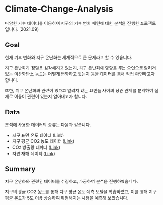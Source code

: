# Climate-Change-Analysis
다양한 기후 데이터를 이용하여 지구의 기후 변화 패턴에 대한 분석을 진행한 프로젝트입니다. (2021.09)

## Goal
현재 기후 변화와 지구 온난화는 세계적으로 큰 문제라고 할 수 있습니다.

지구 온난화가 정말로 심각해지고 있는지, 지구 온난화에 영향을 주는 요인으로 알려져 있는 이산화탄소 농도는 어떻게 변화하고 있는지 등을 데이터를 통해 직접 확인하고자 합니다.

또한, 지구 온난화와 관련이 있다고 알려져 있는 요인들 사이의 상관 관계를 분석하여 실제로 이들이 관련이 있는지 알아내고자 합니다.

## Data
분석에 사용한 데이터의 종류는 다음과 같습니다.
- 지구 표면 온도 데이터 ([Link](https://www.kaggle.com/datasets/berkeleyearth/climate-change-earth-surface-temperature-data))
- 지구 평균 CO2 농도 데이터 ([Link](https://gml.noaa.gov/ccgg/trends/gl_data.html))
- CO2 방출량 데이터 ([Link](https://github.com/owid/co2-data))
- 자연 재해 데이터 ([Link](https://www.kaggle.com/datasets/dataenergy/natural-disaster-data))

## Summary
지구 온난화와 관련된 데이터를 수집하고, 가공하여 분석을 진행하였습니다.

지구의 평균 CO2 농도를 통해 지구 평균 온도 예측 모델을 학습하였고, 이를 통해 지구 평균 온도가 5도 이상 상승하여 위험해지는 시점을 예측해 보았습니다.